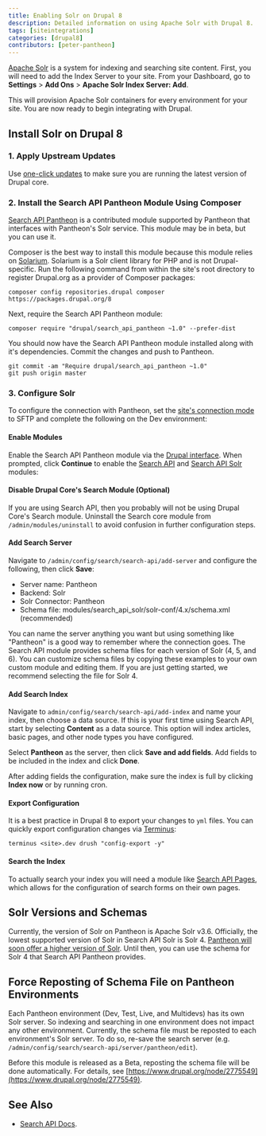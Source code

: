 ```yaml
---
title: Enabling Solr on Drupal 8
description: Detailed information on using Apache Solr with Drupal 8.
tags: [siteintegrations]
categories: [drupal8]
contributors: [peter-pantheon]
---
```

[Apache Solr](/docs/solr) is a system for indexing and searching site content. First, you will need to add the Index Server to your site. From your Dashboard, go to **Settings** > **Add Ons** > **Apache Solr Index Server: Add**.

This will provision Apache Solr containers for every environment for your site. You are now ready to begin integrating with Drupal.

## Install Solr on Drupal 8

### 1. Apply Upstream Updates
Use [one-click updates](/docs/upstream-updates) to make sure you are running the latest version of Drupal core.

### 2. Install the Search API Pantheon Module Using Composer

[Search API Pantheon](https://www.drupal.org/project/search_api_pantheon) is a contributed module supported by Pantheon that interfaces with Pantheon's Solr service. This module may be in beta, but you can use it.

Composer is the best way to install this module because this module relies on [Solarium](http://www.solarium-project.org/). Solarium is a Solr client library for PHP and is not Drupal-specific. Run the following command from within the site's root directory to register Drupal.org as a provider of Composer packages:

```
composer config repositories.drupal composer https://packages.drupal.org/8
```

Next, require the Search API Pantheon module:

```
composer require "drupal/search_api_pantheon ~1.0" --prefer-dist
```

You should now have the Search API Pantheon module installed along with it's dependencies. Commit the changes and push to Pantheon.

```
git commit -am "Require drupal/search_api_pantheon ~1.0"
git push origin master
```

### 3. Configure Solr
To configure the connection with Pantheon, set the [site's connection mode](/docs/sftp/#sftp-mode) to SFTP and complete the following on the Dev environment:

#### Enable Modules
Enable the Search API Pantheon module via the [Drupal interface](https://www.drupal.org/docs/8/extending-drupal-8/installing-contributed-modules-find-import-enable-configure-drupal-8#enable_your_mod). When prompted, click **Continue** to enable the [Search API](https://www.drupal.org/project/search_api) and [Search API Solr](https://www.drupal.org/project/search_api_solr) modules:


#### Disable Drupal Core's Search Module (Optional)
If you are using Search API, then you probably will not be using Drupal Core's Search module. Uninstall the Search core module from `/admin/modules/uninstall` to avoid confusion in further configuration steps.

#### Add Search Server
Navigate to  `/admin/config/search/search-api/add-server` and configure the following, then click **Save**:

* Server name: Pantheon
* Backend: Solr
* Solr Connector: Pantheon
* Schema file: modules/search_api_solr/solr-conf/4.x/schema.xml (recommended)


You can name the server anything you want but using something like "Pantheon" is a good way to remember where the connection goes. The Search API module provides schema files for each version of Solr (4, 5, and 6). You can customize schema files by copying these examples to your own custom module and editing them. If you are just getting started, we recommend selecting the file for Solr 4.

#### Add Search Index
Navigate to `admin/config/search/search-api/add-index` and name your index, then choose a data source. If this is your first time using Search API, start by selecting **Content** as a data source. This option will index articles, basic pages, and other node types you have configured.

Select **Pantheon** as the server, then click **Save and add fields**. Add fields to be included in the index and click **Done**.

After adding fields the configuration, make sure the index is full by clicking **Index now** or by running cron.

#### Export Configuration
It is a best practice in Drupal 8 to export your changes to `yml` files. You can quickly export configuration changes via [Terminus](/docs/terminus):

```
terminus <site>.dev drush "config-export -y"
```

#### Search the Index
To actually search your index you will need a module like [Search API Pages](https://www.drupal.org/project/search_api_page), which allows for the configuration of search forms on their own pages.


## Solr Versions and Schemas
Currently, the version of Solr on Pantheon is Apache Solr v3.6. Officially, the lowest supported version of Solr in Search API Solr is Solr 4. [Pantheon will soon offer a higher version of Solr](https://www.drupal.org/node/2775595). Until then, you can use the schema for Solr 4 that Search API Pantheon provides.

## Force Reposting of Schema File on Pantheon Environments
Each Pantheon environment (Dev, Test, Live, and Multidevs) has its own Solr server. So indexing and searching in one environment does not impact any other environment. Currently, the schema file must be reposted to each environment's Solr server. To do so, re-save the search server (e.g. `/admin/config/search/search-api/server/pantheon/edit`).

Before this module is released as a Beta, reposting the schema file will be done automatically. For details, see [https://www.drupal.org/node/2775549](https://www.drupal.org/node/2775549).


## See Also

* [Search API Docs](https://www.drupal.org/node/1250878).
